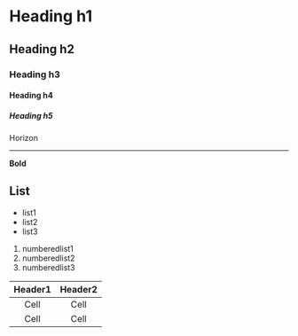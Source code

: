 # Heading h1
## Heading h2
### Heading h3
#### Heading h4
##### Heading h5

Horizon

---

**Bold**

## List

- list1
- list2
- list3






1. numberedlist1
2. numberedlist2
3. numberedlist3






Header1   | Header2
:-------: | :-------:
Cell      | Cell
Cell      | Cell